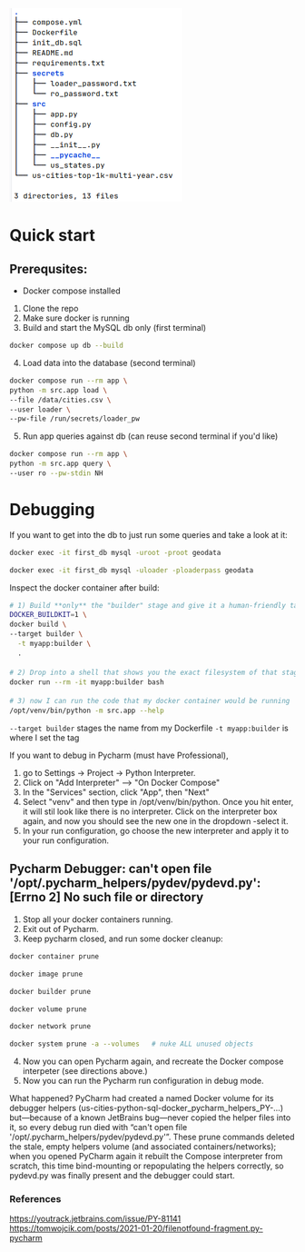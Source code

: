![img.png](img.png)


# Quick start

## Prerequsites:
- Docker compose installed

1. Clone the repo
2. Make sure docker is running
3. Build and start the MySQL db only (first terminal)
```bash
docker compose up db --build
```
4. Load data into the database (second terminal) 
```bash
docker compose run --rm app \
python -m src.app load \
--file /data/cities.csv \
--user loader \
--pw-file /run/secrets/loader_pw
```
5. Run app queries against db (can reuse second terminal if you'd like)
```bash
docker compose run --rm app \ 
python -m src.app query \
--user ro --pw-stdin NH
```


# Debugging

If you want to get into the db to just run some queries and take a look at it:
```bash
docker exec -it first_db mysql -uroot -proot geodata
```

```bash
docker exec -it first_db mysql -uloader -ploaderpass geodata
```

Inspect the docker container after build:
```bash
# 1) Build **only** the "builder" stage and give it a human-friendly tag
DOCKER_BUILDKIT=1 \
docker build \
--target builder \
  -t myapp:builder \
  .

# 2) Drop into a shell that shows you the exact filesystem of that stage
docker run --rm -it myapp:builder bash

# 3) now I can run the code that my docker container would be running
/opt/venv/bin/python -m src.app --help
```

`--target builder` stages the name from my Dockerfile
`-t myapp:builder` is where I set the tag


If you want to debug in Pycharm (must have Professional),
1. go to Settings -> Project -> Python Interpreter.
2. Click on "Add Interpreter" --> "On Docker Compose"
3. In the "Services" section, click "App", then "Next"
4. Select "venv" and then type in /opt/venv/bin/python. Once you hit enter, it will stil look like there is no interpreter. Click on the interpreter box again, and now you should see the new one in the dropdown -select it.
5. In your run configuration, go choose the new interpreter and apply it to your run configuration.

## Pycharm Debugger: can't open file '/opt/.pycharm_helpers/pydev/pydevd.py': [Errno 2] No such file or directory

1. Stop all your docker containers running.
2. Exit out of Pycharm. 
3. Keep pycharm closed, and run some docker cleanup:
```bash
docker container prune
```

```bash
docker image prune
```

```bash
docker builder prune
```

```bash
docker volume prune
```

```bash
docker network prune
```

```bash
docker system prune -a --volumes   # nuke ALL unused objects
```
4. Now you can open Pycharm again, and recreate the Docker compose interpeter (see directions above.)
5. Now you can run the Pycharm run configuration in debug mode.

What happened?
PyCharm had created a named Docker volume for its debugger helpers (us-cities-python-sql-docker_pycharm_helpers_PY-…) but—because of a known JetBrains bug—never copied the helper files into it, so every debug run died with “can't open file '/opt/.pycharm_helpers/pydev/pydevd.py'”.
These prune commands deleted the stale, empty helpers volume (and associated containers/networks); when you opened PyCharm again it rebuilt the Compose interpreter from scratch, this time bind-mounting or repopulating the helpers correctly, so pydevd.py was finally present and the debugger could start.

### References
https://youtrack.jetbrains.com/issue/PY-81141
https://tomwojcik.com/posts/2021-01-20/filenotfound-fragment.py-pycharm